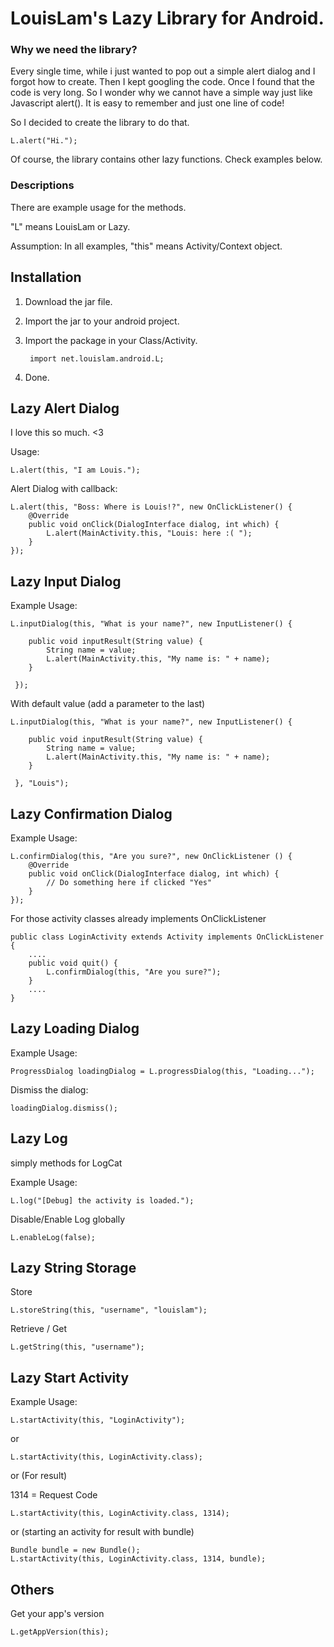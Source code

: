 LouisLam's Lazy Library for Android. 
===================


### Why we need the library? ###

Every single time, while i just wanted to pop out a simple alert dialog and I forgot how to create. Then I kept googling the code. Once I found that the code is very long. So I wonder why we cannot have a simple way just like Javascript alert(). It is easy to remember and just one line of code!

So I decided to create the library to do that.

	L.alert("Hi.");

Of course, the library contains other lazy functions. Check examples below.


### Descriptions ###

There are example usage for the methods.

"L" means LouisLam or Lazy.

Assumption: 
In all examples, "this" means Activity/Context object.


## Installation ##

1. Download the jar file.
2. Import the jar to your android project.
3. Import the package in your Class/Activity.

		import net.louislam.android.L;

4. Done.


## Lazy Alert Dialog ##

I love this so much. <3

Usage: 

	L.alert(this, "I am Louis.");

Alert Dialog with callback:

	L.alert(this, "Boss: Where is Louis!?", new OnClickListener() {
		@Override
		public void onClick(DialogInterface dialog, int which) {
			L.alert(MainActivity.this, "Louis: here :( ");
		}
	});

## Lazy Input Dialog ##

Example Usage:

	L.inputDialog(this, "What is your name?", new InputListener() {
	 
	 	public void inputResult(String value) {
	 		String name = value;
	 		L.alert(MainActivity.this, "My name is: " + name);
		}
	 
	 });

With default value (add a parameter to the last)

	L.inputDialog(this, "What is your name?", new InputListener() {
	 
	 	public void inputResult(String value) {
	 		String name = value;
	 		L.alert(MainActivity.this, "My name is: " + name);
		}
	 
	 }, "Louis");

## Lazy Confirmation Dialog ##

Example Usage:

	L.confirmDialog(this, "Are you sure?", new OnClickListener () {
		@Override
		public void onClick(DialogInterface dialog, int which) {
			// Do something here if clicked "Yes"	
		}		
	});


For those activity classes already implements OnClickListener

	public class LoginActivity extends Activity implements OnClickListener {
		....
	  	public void quit() {
			L.confirmDialog(this, "Are you sure?");
	 	}
		....
	}


## Lazy Loading Dialog ##

Example Usage:

	ProgressDialog loadingDialog = L.progressDialog(this, "Loading...");

Dismiss the dialog:

	loadingDialog.dismiss();


## Lazy Log ##

simply methods for LogCat

Example Usage:

	L.log("[Debug] the activity is loaded.");

Disable/Enable Log globally

	L.enableLog(false);


## Lazy String Storage

Store

	L.storeString(this, "username", "louislam");


Retrieve / Get

	L.getString(this, "username");
	

## Lazy Start Activity ##
	 
Example Usage: 

	L.startActivity(this, "LoginActivity");

or

	L.startActivity(this, LoginActivity.class);

or (For result)

1314 = Request Code

	L.startActivity(this, LoginActivity.class, 1314);

or (starting an activity for result with bundle)

	Bundle bundle = new Bundle();
	L.startActivity(this, LoginActivity.class, 1314, bundle);


## Others ##

Get your app's version

	L.getAppVersion(this);